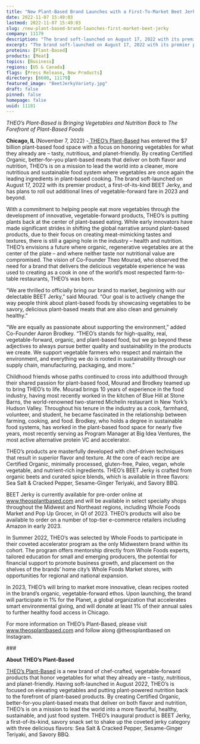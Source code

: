 ```yaml
---
title: "New Plant-Based Brand Launches with a First-To-Market Beet Jerky"
date: 2022-11-07 15:49:03
lastmod: 2022-11-07 15:49:03
slug: /new-plant-based-brand-launches-first-market-beet-jerky
company: 11179
description: "The brand soft-launched on August 17, 2022 with its premier product, a first-of-its-kind BEET Jerky, and has plans to roll out additional lines of vegetable-forward fare in 2023 and beyond."
excerpt: "The brand soft-launched on August 17, 2022 with its premier product, a first-of-its-kind BEET Jerky, and has plans to roll out additional lines of vegetable-forward fare in 2023 and beyond."
proteins: [Plant-Based]
products: [Meat]
topics: [Business]
regions: [US & Canada]
flags: [Press Release, New Products]
directory: [6600, 11179]
featured_image: "BeetJerkyVariety.jpg"
draft: false
pinned: false
homepage: false
uuid: 11181
---
```

<p><em>THEO’s Plant-Based is Bringing Vegetables and Nutrition Back to The Forefront of Plant-Based Foods </em></p>
<p><strong>Chicago, IL </strong>(November 7, 2022) -<a href="https://theosplantbased.com/"> THEO’s Plant-Based</a> has entered the $7 billion plant-based food space with a focus on honoring vegetables for what they already are – tasty, nutritious, and planet-friendly. By creating Certified Organic, better-for-you plant-based meats that deliver on both flavor and nutrition, THEO’s is on a mission to lead the world into a cleaner, more nutritious and sustainable food system where vegetables are once again the leading ingredients in plant-based cooking. The brand soft-launched on August 17, 2022 with its premier product, a first-of-its-kind BEET Jerky, and has plans to roll out additional lines of vegetable-forward fare in 2023 and beyond. </p>
<p>With a commitment to helping people eat more vegetables through the development of innovative, vegetable-forward products, THEO’s is putting plants back at the center of plant-based eating. While early innovators have made significant strides in shifting the global narrative around plant-based products, due to their focus on creating meat-mimicking tastes and textures, there is still a gaping hole in the industry – health and nutrition. THEO’s envisions a future where organic, regenerative vegetables are at the center of the plate – and where neither taste nor nutritional value are compromised. The vision of Co-Founder Theo Mourad, who observed the need for a brand that delivers the delicious vegetable experience he was used to creating as a cook in one of the world’s most respected farm-to-table restaurants, THEO’s was born.</p>
<p>“We are thrilled to officially bring our brand to market, beginning with our delectable BEET Jerky,” said Mourad. “Our goal is to actively change the way people think about plant-based foods by showcasing vegetables to be savory, delicious plant-based meats that are also clean and genuinely healthy.” </p>
<p>“We are equally as passionate about supporting the environment,” added Co-Founder Aaron Brodkey. “THEO’s stands for high-quality, real, vegetable-forward, organic, and plant-based food, but we go beyond these adjectives to always pursue better quality and sustainability in the products we create. We support vegetable farmers who respect and maintain the environment, and everything we do is rooted in sustainability through our supply chain, manufacturing, packaging, and more.”</p>
<p>Childhood friends whose paths continued to cross into adulthood through their shared passion for plant-based food, Mourad and Brodkey teamed up to bring THEO’s to life. Mourad brings 10 years of experience in the food industry, having most recently worked in the kitchen of Blue Hill at Stone Barns, the world-renowned two-starred Michelin restaurant in New York’s Hudson Valley. Throughout his tenure in the industry as a cook, farmhand, volunteer, and student, he became fascinated in the relationship between farming, cooking, and food. Brodkey, who holds a degree in sustainable food systems, has worked in the plant-based food space for nearly five years, most recently serving as Program Manager at Big Idea Ventures, the most active alternative protein VC and accelerator. </p>
<p>THEO’s products are masterfully developed with chef-driven techniques that result in superior flavor and texture. At the core of each recipe are Certified Organic, minimally processed, gluten-free, Paleo, vegan, whole vegetable, and nutrient-rich ingredients. THEO’s BEET Jerky is crafted from organic beets and curated spice blends, which is available in three flavors: Sea Salt & Cracked Pepper, Sesame-Ginger Teriyaki, and Savory BBQ. </p>
<p>BEET Jerky is currently available for pre-order online at<a href="http://www.theosplantbased.com/"> www.theosplantbased.com</a> and will be available in select specialty shops throughout the Midwest and Northeast regions, including Whole Foods Market and Pop Up Grocer, in Q1 of 2023. THEO’s products will also be available to order on a number of top-tier e-commerce retailers including Amazon in early 2023.</p>
<p>In Summer 2022, THEO’s was selected by Whole Foods to participate in their coveted accelerator program as the only Midwestern brand within its cohort. The program offers mentorship directly from Whole Foods experts, tailored education for small and emerging producers, the potential for financial support to promote business growth, and placement on the shelves of the brands’ home city’s Whole Foods Market stores, with opportunities for regional and national expansion. </p>
<p>In 2023, THEO’s will bring to market more innovative, clean recipes rooted in the brand’s organic, vegetable-forward ethos. Upon launching, the brand will participate in 1% for the Planet, a global organization that accelerates smart environmental giving, and will donate at least 1% of their annual sales to further healthy food access in Chicago.</p>
<p>For more information on THEO’s Plant-Based, please visit<a href="http://www.theosplantbased.com/"> www.theosplantbased.com</a> and follow along @theosplantbased on Instagram.</p>
<p>###</p>
<p><strong>About THEO’s Plant-Based</strong></p>
<p><a href="https://theosplantbased.com/">THEO’s Plant-Based</a> is a new brand of chef-crafted, vegetable-forward products that honor vegetables for what they already are – tasty, nutritious, and planet-friendly. Having soft-launched in August 2022, THEO’s is focused on elevating vegetables and putting plant-powered nutrition back to the forefront of plant-based products. By creating Certified Organic, better-for-you plant-based meats that deliver on both flavor and nutrition, THEO’s is on a mission to lead the world into a more flavorful, healthy, sustainable, and just food system. THEO’s inaugural product is BEET Jerky, a first-of-its-kind, savory snack set to shake up the coveted jerky category with three delicious flavors: Sea Salt & Cracked Pepper, Sesame-Ginger Teriyaki, and Savory BBQ.</p>
